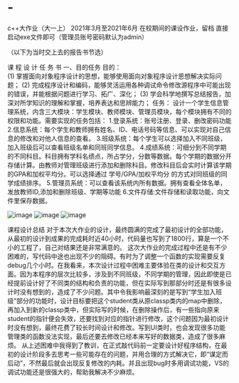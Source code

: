# -
c++大作业（大一上）
2021年3月至2021年6月
在校期间的课设作业，留档
直接启动exe文件即可（管理员账号密码默认为admin）

（以下为当时交上去的报告书节选）

课 程 设 计 任 务 书 
一、目的任务
目的：   
(1) 掌握面向对象程序设计的思想，能够使用面向对象程序设计思想解决实际问题； 
(2) 完成程序设计和编码，能够灵活运用各种调试命令修改源程序中可能出现的错误，并能根据问题进行学习、拓广、深化；
(3) 学会科学地撰写总结报告，加深对所学知识的理解和掌握，培养表达和思辨能力；
任务：
设计一个学生信息管理系统，内含三大模块：学生模块、教师模块、管理员模块，每个模块拥有不同的权限和功能。需要实现的任务包括：
1.登录系统：账号注册、登录、删改密码功能
2.信息系统：每个学生和教师拥有姓名、ID、电话号码等信息、可以实现对自己信息的修改和对他人信息的查看。
3.班级系统：每个学生可以选择加入不同班级，加入班级后可以查看班级名单和同班同学信息。
4.成绩系统：可细分到不同学期的不同科目。科目拥有学科名绩点，所占学分，分数等数据。每个学期的数据分开存储计算。由教师对管理班级进行添加和删除科目。修改科目后会实时计算该学期的GPA和加权平均分。可以选择通过 学号/GPA/加权平均分 的方式对同班级的同学成绩排序。
5.管理员系统：可以查看该系统内所有数据。拥有查看全体名单，发放教师ID,添加和删除班级、学期等功能
6.文件存储:文件存储和读取功能，向文件里保存数据。

![image](https://user-images.githubusercontent.com/74815734/159161763-4309884e-b68e-48aa-a09b-8c10900101ea.png)
![image](https://user-images.githubusercontent.com/74815734/159161769-d8864189-e82c-4be7-9aec-efd2890949c9.png)
![image](https://user-images.githubusercontent.com/74815734/159161752-daffb77e-ecc1-49a4-8d4c-69cb5c6d2d6e.png)

课程设计总结
对于本次大作业的设计，最终圆满的完成了最初设计的全部功能，从最初的设计到成果的完成耗时近40小时，代码量也写到了1800行，算是一个不小的工程了，自己对结果还是非常满意的。
这次大作业的完成过程中还是有不少困难的，写代码中途也出现不少的阻碍。有时为了调整一个函数的实现需要反复debug几个小时。在我看来，本次设计过程中困难主要体验在类的设计和交互方面。因为本程序的层次比较多，涉及到不同班级，不同学期的管理，因此即使是已经提前设计好了不同类的结构和负责的功能，但在实际写到那部分时还是有很多设计时没有想到的，造成了不少问题。其中令我影响最深刻的是写到“学生加入班级”部分的功能时，设计目标要把这个student类从原classp类内的map中删除，再加入到新的classp类中，但实际写的时候，在删除操作后，有一些指向原来student的指针便会失效，还要找到对应的指针进行修改，这个问题因为最初设计时没有想到，最终花费了较长时间设计和修改。写到UI类时，也会发现很多功能管理类的函数没法实现，最后还要去修改已经本来写好的数据类，造成了很多麻烦。
从上述困难中我得到了教训，在正式敲代码前一定要设计好程序结构，在最初的设计阶段多去思考一些可能存在的问题，并用合理的方式解决它，即“谋定而后动”，不然最后就会出现反复修改的内耗。并且出现bug时多用调试功能，VS的调试功能还是很强大的，帮助我解决不少麻烦。
